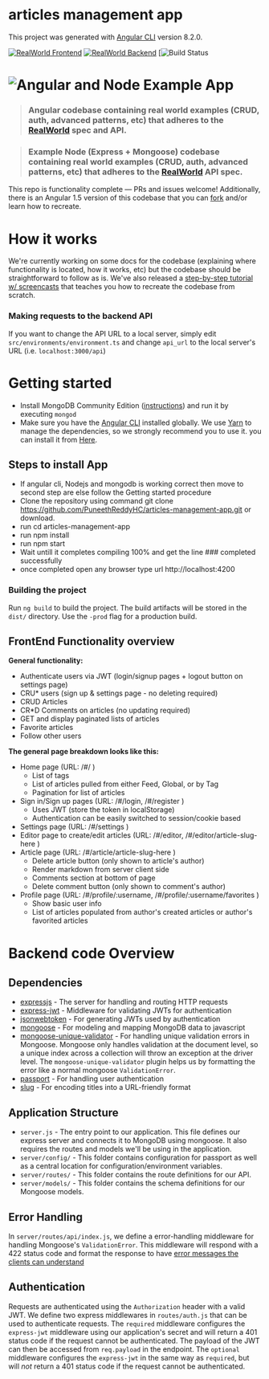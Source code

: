 # articles management app

This project was generated with [Angular CLI](https://github.com/angular/angular-cli) version 8.2.0.

[![RealWorld Frontend](https://img.shields.io/badge/realworld-frontend-%23783578.svg)](https://github.com/PuneethReddyHC/articles-management-app/)
[![RealWorld Backend](https://img.shields.io/badge/realworld-backend-%23783578.svg)](https://github.com/PuneethReddyHC/articles-management-app/)
[![Build Status](https://travis-ci.org/gothinkster/angular-realworld-example-app.svg?branch=master)

# ![Angular and Node Example App](logo.png)

> ### Angular codebase containing real world examples (CRUD, auth, advanced patterns, etc) that adheres to the [RealWorld]() spec and API.

> ### Example Node (Express + Mongoose) codebase containing real world examples (CRUD, auth, advanced patterns, etc) that adheres to the [RealWorld](https://github.com/PuneethReddyHC/articles-management-app/) API spec.



This repo is functionality complete — PRs and issues welcome!
Additionally, there is an Angular 1.5 version of this codebase that you can [fork](https://github.com/PuneethReddyHC/articles-management-app/) and/or learn how to recreate.


# How it works

We're currently working on some docs for the codebase (explaining where functionality is located, how it works, etc) but the codebase should be straightforward to follow as is. We've also released a [step-by-step tutorial w/ screencasts](https://github.com/PuneethReddyHC/articles-management-app/) that teaches you how to recreate the codebase from scratch.

### Making requests to the backend API

If you want to change the API URL to a local server, simply edit `src/environments/environment.ts` and change `api_url` to the local server's URL (i.e. `localhost:3000/api`)


# Getting started

- Install MongoDB Community Edition ([instructions](https://docs.mongodb.com/manual/installation/#tutorials)) and run it by executing `mongod`
- Make sure you have the [Angular CLI](https://github.com/angular/angular-cli#installation) installed globally. We use [Yarn](https://yarnpkg.com) to manage the dependencies, so we strongly recommend you to use it. you can install it from [Here](https://yarnpkg.com/en/docs/install).

## Steps to install App

- If angular cli, Nodejs and mongodb is working correct then move to second step are else follow the Getting started procedure
- Clone the repository using command git clone https://github.com/PuneethReddyHC/articles-management-app.git 
 or download.
- run cd articles-management-app
- run npm install
- run npm start 
- Wait untill it completes compiling 100% and get the line ### completed successfully 
- once completed open any browser type url http://localhost:4200

### Building the project
Run `ng build` to build the project. The build artifacts will be stored in the `dist/` directory. Use the `-prod` flag for a production build.


## FrontEnd Functionality overview

**General functionality:**

- Authenticate users via JWT (login/signup pages + logout button on settings page)
- CRU* users (sign up & settings page - no deleting required)
- CRUD Articles
- CR*D Comments on articles (no updating required)
- GET and display paginated lists of articles
- Favorite articles
- Follow other users

**The general page breakdown looks like this:**

- Home page (URL: /#/ )
    - List of tags
    - List of articles pulled from either Feed, Global, or by Tag
    - Pagination for list of articles
- Sign in/Sign up pages (URL: /#/login, /#/register )
    - Uses JWT (store the token in localStorage)
    - Authentication can be easily switched to session/cookie based
- Settings page (URL: /#/settings )
- Editor page to create/edit articles (URL: /#/editor, /#/editor/article-slug-here )
- Article page (URL: /#/article/article-slug-here )
    - Delete article button (only shown to article's author)
    - Render markdown from server client side
    - Comments section at bottom of page
    - Delete comment button (only shown to comment's author)
- Profile page (URL: /#/profile/:username, /#/profile/:username/favorites )
    - Show basic user info
    - List of articles populated from author's created articles or author's favorited articles

# Backend code Overview

## Dependencies

- [expressjs](https://github.com/expressjs/express) - The server for handling and routing HTTP requests
- [express-jwt](https://github.com/auth0/express-jwt) - Middleware for validating JWTs for authentication
- [jsonwebtoken](https://github.com/auth0/node-jsonwebtoken) - For generating JWTs used by authentication
- [mongoose](https://github.com/Automattic/mongoose) - For modeling and mapping MongoDB data to javascript 
- [mongoose-unique-validator](https://github.com/blakehaswell/mongoose-unique-validator) - For handling unique validation errors in Mongoose. Mongoose only handles validation at the document level, so a unique index across a collection will throw an exception at the driver level. The `mongoose-unique-validator` plugin helps us by formatting the error like a normal mongoose `ValidationError`.
- [passport](https://github.com/jaredhanson/passport) - For handling user authentication
- [slug](https://github.com/dodo/node-slug) - For encoding titles into a URL-friendly format

## Application Structure

- `server.js` - The entry point to our application. This file defines our express server and connects it to MongoDB using mongoose. It also requires the routes and models we'll be using in the application.
- `server/config/` - This folder contains configuration for passport as well as a central location for configuration/environment variables.
- `server/routes/` - This folder contains the route definitions for our API.
- `server/models/` - This folder contains the schema definitions for our Mongoose models.

## Error Handling

In `server/routes/api/index.js`, we define a error-handling middleware for handling Mongoose's `ValidationError`. This middleware will respond with a 422 status code and format the response to have [error messages the clients can understand]()

## Authentication

Requests are authenticated using the `Authorization` header with a valid JWT. We define two express middlewares in `routes/auth.js` that can be used to authenticate requests. The `required` middleware configures the `express-jwt` middleware using our application's secret and will return a 401 status code if the request cannot be authenticated. The payload of the JWT can then be accessed from `req.payload` in the endpoint. The `optional` middleware configures the `express-jwt` in the same way as `required`, but will *not* return a 401 status code if the request cannot be authenticated.


